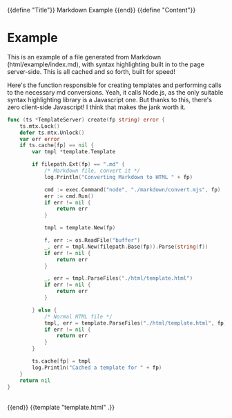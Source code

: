 {{define "Title"}}
    Markdown Example
{{end}}
{{define "Content"}}
<main>

# Example

This is an example of a file generated from Markdown (html/example/index.md), 
with syntax highlighting built in to the page server-side. This is all cached 
and so forth, built for speed!


Here's the function  responsible for creating templates and performing calls
to the necessary md conversions. Yeah, it calls Node.js, as the only suitable 
syntax highlighting library is a Javascript one. But thanks to this, there's 
zero client-side Javascript! I think that makes the jank worth it.
```go
func (ts *TemplateServer) create(fp string) error {
	ts.mtx.Lock()
	defer ts.mtx.Unlock()
	var err error
	if ts.cache[fp] == nil {
		var tmpl *template.Template

		if filepath.Ext(fp) == ".md" {
			/* Markdown file, convert it */
			log.Println("Converting Markdown to HTML " + fp)

			cmd := exec.Command("node", "./markdown/convert.mjs", fp)
			err := cmd.Run()
			if err != nil {
				return err
			}

			tmpl = template.New(fp)

			f, err := os.ReadFile("buffer")
			_, err = tmpl.New(filepath.Base(fp)).Parse(string(f))
			if err != nil {
				return err
			}

			_, err = tmpl.ParseFiles("./html/template.html")
			if err != nil {
				return err
			}

		} else {
			/* Normal HTML file */
			tmpl, err = template.ParseFiles("./html/template.html", fp)
			if err != nil {
				return err
			}
		}

		ts.cache[fp] = tmpl
		log.Println("Cached a template for " + fp)
	}
	return nil
}
```


<div class="micros">
	<img src="/micro/invalidator.gif" alt="">
	<img src="/micro/vim3.gif" alt="">
</div>

</main>
{{end}}
{{template "template.html" .}}

